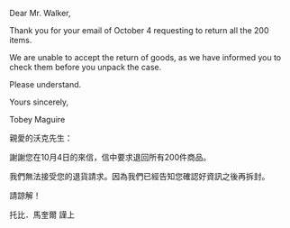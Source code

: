 Dear Mr. Walker,

Thank you for your email of October 4 requesting to return all the 200
items.

We are unable to accept the return of goods, as we have informed you to
check them before you unpack the case.

Please understand.

Yours sincerely,

Tobey Maguire

親愛的沃克先生：

謝謝您在10月4日的來信，信中要求退回所有200件商品。

我們無法接受您的退貨請求。因為我們已經告知您確認好資訊之後再拆封。

請諒解！

托比．馬奎爾 謹上
